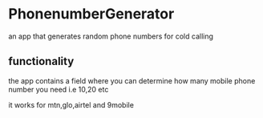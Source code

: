 # PhonenumberGenerator
an app that generates random phone numbers for cold calling

## functionality
the app contains a field where you can determine how many mobile
phone number you need i.e 10,20 etc

it works for mtn,glo,airtel and 9mobile
